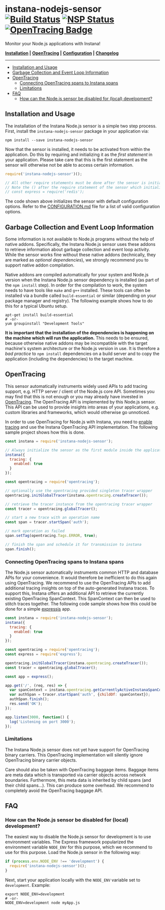 # instana-nodejs-sensor &nbsp; [![Build Status](https://travis-ci.org/instana/nodejs-sensor.svg?branch=master)](https://travis-ci.org/instana/nodejs-sensor) [![NSP Status](https://nodesecurity.io/orgs/instana/projects/39a5a19c-535f-4723-ac73-812a4a077084/badge)](https://nodesecurity.io/orgs/instana/projects/39a5a19c-535f-4723-ac73-812a4a077084) [![OpenTracing Badge](https://img.shields.io/badge/OpenTracing-enabled-blue.svg)](http://opentracing.io)

Monitor your Node.js applications with Instana!

**[Installation](#installation-and-usage) |**
**[OpenTracing](#opentracing) |**
**[Configuration](CONFIGURATION.md) |**
**[Changelog](CHANGELOG.md)**

---

<!-- START doctoc generated TOC please keep comment here to allow auto update -->
<!-- DON'T EDIT THIS SECTION, INSTEAD RE-RUN doctoc TO UPDATE -->


- [Installation and Usage](#installation-and-usage)
- [Garbage Collection and Event Loop Information](#garbage-collection-and-event-loop-information)
- [OpenTracing](#opentracing)
  - [Connecting OpenTracing spans to Instana spans](#connecting-opentracing-spans-to-instana-spans)
  - [Limitations](#limitations)
- [FAQ](#faq)
  - [How can the Node.js sensor be disabled for (local) development?](#how-can-the-nodejs-sensor-be-disabled-for-local-development)

<!-- END doctoc generated TOC please keep comment here to allow auto update -->


## Installation and Usage
The installation of the Instana Node.js sensor is a simple two step process. First, install the `instana-nodejs-sensor` package in your application via:

```
npm install --save instana-nodejs-sensor
```

Now that the sensor is installed, it needs to be activated from within the application. Do this by requiring and initializing it as the *first statement* in your application. Please take care that this is the first statement as the sensor will otherwise not be able to access certain information.

```javascript
require('instana-nodejs-sensor')();

// All other require statements must be done after the sensor is initialized.
// Note the () after the require statement of the sensor which initializes it.
// const express = require('redis');
```

The code shown above initializes the sensor with default configuration options. Refer to the [CONFIGURATION.md](CONFIGURATION.md) file for a list of valid configuration options.

## Garbage Collection and Event Loop Information
Some information is not available to Node.js programs without the help of native addons. Specifically, the Instana Node.js sensor uses these addons to retrieve information about garbage collection and event loop activity. While the sensor works fine without these native addons (technically, they are marked as *optional dependencies*), we strongly recommend you to support native addon compilation.

Native addons are compiled automatically for your system and Node.js version when the Instana Node.js sensor dependency is installed (as part of the `npm install` step). In order for the compilation to work, the system needs to have tools like `make` and `g++` installed. These tools can often be installed via a bundle called `build-essential` or similar (depending on your package manager and registry). The following example shows how to do this for a typical Ubuntu setup.

```
apt-get install build-essential
# -or-
yum groupinstall "Development Tools"
```

**It is important that the installation of the dependencies is happening on the machine which will run the application.** This needs to be ensured, because otherwise native addons may be incompatible with the target machine's system architecture or the Node.js version in use. It is therefore a *bad practice* to `npm install` dependencies on a build server and to copy the application (including the dependencies) to the target machine.

## OpenTracing
This sensor automatically instruments widely used APIs to add tracing support, e.g. HTTP server / client of the Node.js core API. Sometimes you may find that this is not enough or you may already have invested in [OpenTracing](http://opentracing.io). The OpenTracing API is implemented by this Node.js sensor. This API can be used to provide insights into areas of your applications, e.g. custom libraries and frameworks, which would otherwise go unnoticed.

In order to use OpenTracing for Node.js with Instana, you need to [enable tracing](https://github.com/instana/nodejs-sensor/blob/master/CONFIGURATION.md#tracing) and use the Instana OpenTracing API implementation. The following sample project shows how this is done.

```javascript
const instana = require('instana-nodejs-sensor');

// Always initialize the sensor as the first module inside the application.
instana({
  tracing: {
    enabled: true
  }
});

const opentracing = require('opentracing');

// optionally use the opentracing provided singleton tracer wrapper
opentracing.initGlobalTracer(instana.opentracing.createTracer());

// retrieve the tracer instance from the opentracing tracer wrapper
const tracer = opentracing.globalTracer();

// start a new trace with an operation name
const span = tracer.startSpan('auth');

// mark operation as failed
span.setTag(opentracing.Tags.ERROR, true);

// finish the span and schedule it for transmission to instana
span.finish();
```

### Connecting OpenTracing spans to Instana spans
The Node.js sensor automatically instruments common HTTP and database APIs for your convenience. It would therefore be inefficient to do this again using OpenTracing. We recommend to use the OpenTracing APIs to add additional tracing insights on top of the auto-generated Instana traces. To support this, Instana offers an additional API to retrieve the currently existing OpenTracing SpanContext. This SpanContext can then be used to stitch traces together. The following code sample shows how this could be done for a simple [expressjs](https://expressjs.com/) app.

```javascript
const instana = require('instana-nodejs-sensor');
instana({
  tracing: {
    enabled: true
  }
});

const opentracing = require('opentracing');
const express = require('express');

opentracing.initGlobalTracer(instana.opentracing.createTracer());
const tracer = opentracing.globalTracer();

const app = express();

app.get('/', (req, res) => {
  var spanContext = instana.opentracing.getCurrentlyActiveInstanaSpanContext();
  var authSpan = tracer.startSpan('auth', {childOf: spanContext});
  authSpan.finish();
  res.send('OK');
});

app.listen(3000, function() {
  log('Listening on port 3000');
});
```

### Limitations
The Instana Node.js sensor does not yet have support for OpenTracing binary carriers. This OpenTracing implementation will silently ignore OpenTracing binary carrier objects.

Care should also be taken with OpenTracing baggage items. Baggage items are meta data which is transported via carrier objects across network boundaries. Furthermore, this meta data is inherited by child spans (and their child spans…). This can produce some overhead. We recommend to completely avoid the OpenTracing baggage API.

## FAQ

### How can the Node.js sensor be disabled for (local) development?
The easiest way to disable the Node.js sensor for development is to use environment variables. The Express framework popularized the environment variable `NODE_ENV` for this purpose, which we recommend to use for this purpose. Load the Node.js sensor in the following way:

```javascript
if (process.env.NODE_ENV !== 'development') {
  require('instana-nodejs-sensor')();
}
```

Next, start your application locally with the `NODE_ENV` variable set to `development`. Example:

```
export NODE_ENV=development
# -or-
NODE_ENV=development node myApp.js
```
